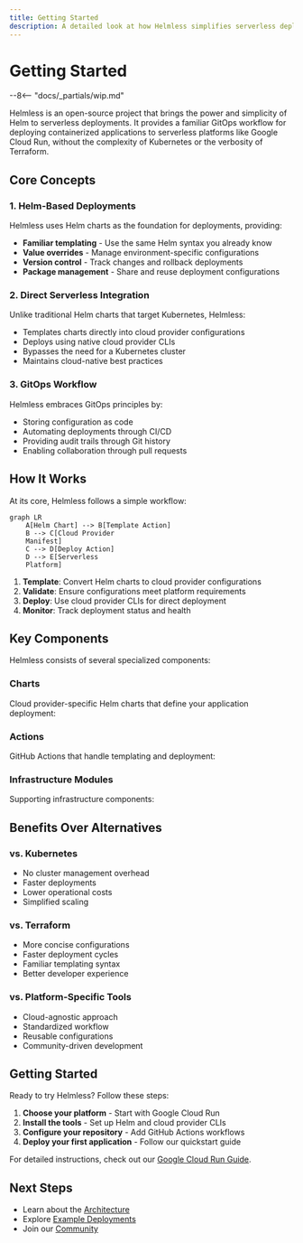 ```yaml
---
title: Getting Started
description: A detailed look at how Helmless simplifies serverless deployments using familiar tools
---
```


# Getting Started

--8<-- "docs/_partials/wip.md"

Helmless is an open-source project that brings the power and simplicity of Helm to serverless deployments. It provides a familiar GitOps workflow for deploying containerized applications to serverless platforms like Google Cloud Run, without the complexity of Kubernetes or the verbosity of Terraform.

## Core Concepts

### 1. Helm-Based Deployments

Helmless uses Helm charts as the foundation for deployments, providing:

- **Familiar templating** - Use the same Helm syntax you already know
- **Value overrides** - Manage environment-specific configurations
- **Version control** - Track changes and rollback deployments
- **Package management** - Share and reuse deployment configurations

### 2. Direct Serverless Integration

Unlike traditional Helm charts that target Kubernetes, Helmless:

- Templates charts directly into cloud provider configurations
- Deploys using native cloud provider CLIs
- Bypasses the need for a Kubernetes cluster
- Maintains cloud-native best practices

### 3. GitOps Workflow

Helmless embraces GitOps principles by:

- Storing configuration as code
- Automating deployments through CI/CD
- Providing audit trails through Git history
- Enabling collaboration through pull requests

## How It Works

At its core, Helmless follows a simple workflow:

```mermaid
graph LR
    A[Helm Chart] --> B[Template Action]
    B --> C[Cloud Provider
    Manifest]
    C --> D[Deploy Action]
    D --> E[Serverless
    Platform]
```

1. **Template**: Convert Helm charts to cloud provider configurations
2. **Validate**: Ensure configurations meet platform requirements
3. **Deploy**: Use cloud provider CLIs for direct deployment
4. **Monitor**: Track deployment status and health
## Key Components

Helmless consists of several specialized components:

### Charts

Cloud provider-specific Helm charts that define your application deployment:



### Actions

GitHub Actions that handle templating and deployment:

### Infrastructure Modules

Supporting infrastructure components:

## Benefits Over Alternatives

### vs. Kubernetes
- No cluster management overhead
- Faster deployments
- Lower operational costs
- Simplified scaling

### vs. Terraform
- More concise configurations
- Faster deployment cycles
- Familiar templating syntax
- Better developer experience

### vs. Platform-Specific Tools
- Cloud-agnostic approach
- Standardized workflow
- Reusable configurations
- Community-driven development

## Getting Started

Ready to try Helmless? Follow these steps:

1. **Choose your platform** - Start with Google Cloud Run
2. **Install the tools** - Set up Helm and cloud provider CLIs
3. **Configure your repository** - Add GitHub Actions workflows
4. **Deploy your first application** - Follow our quickstart guide

For detailed instructions, check out our [Google Cloud Run Guide](./docs/cloudrun/index.md).

## Next Steps

- Learn about the [Architecture](./architecture.md)
- Explore [Example Deployments](./docs/cloudrun/examples.md)
- Join our [Community](https://github.com/helmless/helmless/discussions)
